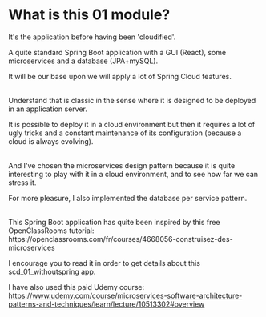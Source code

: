 # What is this 01 module?
It's the application before having been 'cloudified'.

A quite standard Spring Boot application with a GUI (React), some microservices and a database (JPA+mySQL).

It will be our base upon we will apply a lot of Spring Cloud features.

<br>
Understand that is classic in the sense where it is designed to be deployed in an application server.

It is possible to deploy it in a cloud environment but then it requires a lot of ugly tricks and a constant maintenance of its configuration (because a cloud is always evolving).

<br>
And I've chosen the microservices design pattern because it is quite interesting to play with it in a cloud environment, and to see how far we can stress it.

For more pleasure, I also implemented the database per service pattern.

<br>
This Spring Boot application has quite been inspired by this free OpenClassRooms tutorial: https://openclassrooms.com/fr/courses/4668056-construisez-des-microservices

I encourage you to read it in order to get details about this scd_01_withoutspring app.

I have also used this paid Udemy course: https://www.udemy.com/course/microservices-software-architecture-patterns-and-techniques/learn/lecture/10513302#overview


